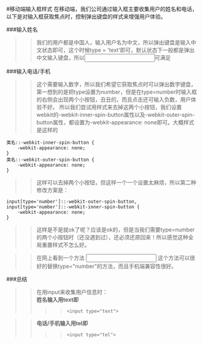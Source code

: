 #移动端输入框样式
在移动端，我们公司通过输入框主要收集用户的姓名和电话，以下是对输入框获取焦点时，控制弹出键盘的样式来增强用户体验。

###输入姓名
>>我们的用户都是中国人，输入用户名为中文，所以弹出键盘是输入中文状态即可，这个时候type = 'text'即可，默认状态下一般都是弹出中文输入键盘，所以<input type="text">可满足

###输入电话/手机  
>>这个需要输入数字，所以我们希望它获取焦点时可以弹出数字键盘，第一想到的是把type设置为number，但是在type=number时输入框的右侧会出现两个小按钮，丑丑的，而且点击还可输入负数，用户体验不好。
>>所以我们尝试用样式来去掉这两个小按钮，我们设置webkit的-webkit-inner-spin-button属性以及-webkit-outer-spin-button属性，都设置为-webkit-appearance: none即可。大概样式是这样的  

    类名::-webkit-inner-spin-button {
        -webkit-appearance: none;
    }
    类名::-webkit-outer-spin-button {
        -webkit-appearance: none;
    }

>>这样可以去掉两个小按钮，但这样一个一个设置太麻烦，所以第二种修改方案是：

    input[type='number']::-webkit-outer-spin-button,
    input[type='number']::-webkit-inner-spin-button {
        -webkit-appearance: none;
    }

>>这样是不是就ok了呢？应该是ok的，但是当我们需要type=number的两个小按钮时（还没遇到过），还必须还原回来！所以感觉这种全局重置样式不怎么好。

>>在网上看到一个方法
    <input type="tel">
>>这个方法可以很好的替换type="number"的方法，而且手机端兼容性很好。

###总结
 >>在用input来收集用户信息时：  
  >>**姓名输入用text即**  
>>>>`<input type="text">`   

>>**电话/手机输入用tel即**  
 >>>> `<input type="tel">`


